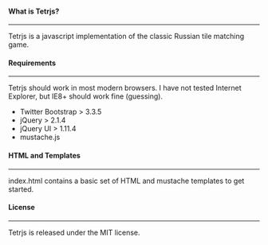 #### What is Tetrjs?
***
Tetrjs is a javascript implementation of the classic Russian tile matching game.

#### Requirements
***
Tetrjs should work in most modern browsers. I have not tested Internet Explorer, but IE8+ should work fine (guessing).

* Twitter Bootstrap > 3.3.5 
* jQuery > 2.1.4
* jQuery UI > 1.11.4
* mustache.js

#### HTML and Templates
***
index.html contains a basic set of HTML and mustache templates to get started.

#### License
***
Tetrjs is released under the MIT license.



